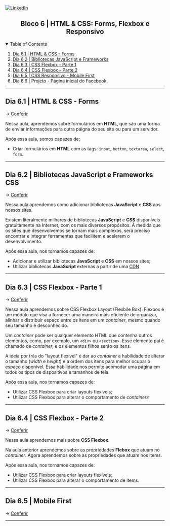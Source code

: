 <!-- PROJECT SHIELDS -->
[![LinkedIn][linkedin-shield]][linkedin-url]

<h2 align="center">Bloco 6 | HTML & CSS: Forms, Flexbox e Responsivo</h2>

<!-- TABLE OF CONTENTS -->
<details open="open">
  <summary>Table of Contents</summary>
  <ol>
    <li>
      <a href="#teste">Dia 6.1 | HTML & CSS - Forms</a>
    </li>
    <li>
      <a href="#dia-6.2-|-bibliotecas-javascript-e-frameworks-css">Dia 6.2 | Bibliotecas JavaScript e Frameworks</a>
    </li>
    <li>
      <a href="#Dia-6.3-|-CSS-Flexbox---Parte-1">Dia 6.3 | CSS Flexbox - Parte 1</a>
    </li>
    <li>
      <a href="#">Dia 6.4 | CSS Flexbox - Parte 2</a>
    </li>
    <li>
      <a href="#">Dia 6.5 | CSS Responsivo - Mobile First</a>
    </li>
    <li>
      <a href="#">Dia 6.6 | Projeto - Página inicial do Facebook</a>
    </li>
  </ol>
</details>

---
<!-- teste -->
## Dia 6.1 | HTML & CSS - Forms
-> [Conferir](6.1)

Nessa aula, aprendemos sobre formulários em <strong>HTML</strong>, que são uma forma de enviar informações para outra páigna do seu site ou para um servidor.

Após essa aula, somos capazes de:
- Criar formulários em <strong>HTML</strong> com as tags: `input`, `button`, `textarea`, `select`, `form`.

---
## Dia 6.2 | Bibliotecas JavaScript e Frameworks CSS
-> [Conferir](6.2)

Nessa aula aprendemos como adicionar bibliotecas **JavaScript** e **CSS** aos nossos sites.

Existem literalmente milhares de bibliotecas **JavaScript** e **CSS** disponíveis gratuitamente na Internet, com os mais diversos propósitos. À medida que os sites que desenvolvemos se tornam mais complexos, será preciso encontrar e integrar ferramentas que facilitem e acelerem o desenvolvimento.

Após essa aula, nos tornamos capazes de:
- Adicionar e utilizar bibliotecas **JavaScript** e **CSS** em nossos sites;
- Utilizar bibliotecas **JavaScript** externas a partir de uma [CDN](https://www.gocache.com.br/cdn/)

---
## Dia 6.3 | CSS Flexbox - Parte 1
-> [Conferir](6.3)

Nessa aula aprendemos sobre CSS Flexbox Layout (Flexbile Box). Flexbox é um módulo que visa a fornecer uma maneira mais eficiente de organizar, alinhar e distribuir espaço entre os itens em um *container*, mesmo quando seu tamanho é desconhecido.

Um *container* pode ser qualquer elemento HTML que contenha outros elementos, como, por exemplo, um `<div>` ou `<section>`. Esse elemento pai é chamado de *container*, e os elementos filhos serão os itens.

A ideia por trás do "layout flexível" é dar ao *container* a habilidade de alterar o tamanho (*width* e *height*) e a ordem dos itens para melhor ocupar o espaço disponível. Essa habilidade nos permite acomodar uma página em todos os tipos de dispositivos e tamanhos de tela.

Após essa aula, nos tornamos capazes de:
- Utilizar CSS Flexbox para criar layouts flexíveis;
- Utilizar CSS Flexbox para alterar o comportamento de *containers*

---
## Dia 6.4 | CSS Flexbox - Parte 2
-> [Conferir](6.4)

Nessa aula aprendemos mais sobre **CSS Flexbox**.

Na aula anterior aprendemos sobre as propriedades **Flebox** que atuam no *container*. Agora aprendemos sobre as propriedades que atuam nos items.

Após essa aula, nos tornamos capazes de:
- Utilizar CSS Flexbox para criar layouts flexíveis;
- Utilizar CSS Flexbox para alterar o comportamento de items.

---
## Dia 6.5 | Mobile First
-> [Conferir](6.5)


---

<!-- MARKDOWN LINKS & IMAGES -->
[linkedin-shield]: https://img.shields.io/badge/-LinkedIn-black.svg?style=for-the-badge&logo=linkedin&colorB=555
[linkedin-url]: https://linkedin.com/in/rafaelgeronimo